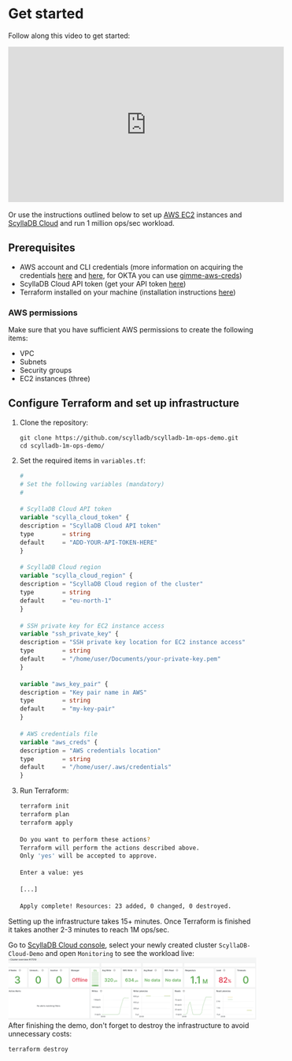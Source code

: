 # Get started

Follow along this video to get started:

<p><iframe width="560" height="315" src="https://www.youtube.com/embed/SXwNVrU93IM?si=ffv6jugdENamMQG0" title="YouTube video player" frameborder="0" allow="accelerometer; autoplay; clipboard-write; encrypted-media; gyroscope; picture-in-picture" allowfullscreen></iframe></p>

Or use the instructions outlined below to set up [AWS EC2](https://aws.amazon.com/ec2/) instances and [ScyllaDB Cloud](https://cloud.scylladb.com/) and run 1 million ops/sec workload.

## Prerequisites
* AWS account and CLI credentials (more information on acquiring the credentials [here](https://docs.aws.amazon.com/cli/latest/userguide/cli-configure-files.html) and [here](https://docs.aws.amazon.com/cli/latest/userguide/cli-chap-configure.html), for OKTA you can use [gimme-aws-creds](https://github.com/Nike-Inc/gimme-aws-creds))
* ScyllaDB Cloud API token (get your API token [here](https://cloud.docs.scylladb.com/stable/api-docs/api-get-started.html))
* Terraform installed on your machine (installation instructions [here](https://developer.hashicorp.com/terraform/tutorials/aws-get-started/install-cli))

### AWS permissions
Make sure that you have sufficient AWS permissions to create the following items:
* VPC
* Subnets
* Security groups
* EC2 instances (three)

## Configure Terraform and set up infrastructure

1. Clone the repository:
    ```
    git clone https://github.com/scylladb/scylladb-1m-ops-demo.git
    cd scylladb-1m-ops-demo/
    ```
1. Set the required items in `variables.tf`:
    ```terraform
    #
    # Set the following variables (mandatory)
    #

    # ScyllaDB Cloud API token
    variable "scylla_cloud_token" {
    description = "ScyllaDB Cloud API token"
    type        = string
    default     = "ADD-YOUR-API-TOKEN-HERE"
    }

    # ScyllaDB Cloud region
    variable "scylla_cloud_region" {
    description = "ScyllaDB Cloud region of the cluster"
    type        = string
    default     = "eu-north-1"
    }

    # SSH private key for EC2 instance access
    variable "ssh_private_key" {
    description = "SSH private key location for EC2 instance access"
    type        = string
    default     = "/home/user/Documents/your-private-key.pem"
    }

    variable "aws_key_pair" {
    description = "Key pair name in AWS"
    type        = string
    default     = "my-key-pair"
    }

    # AWS credentials file
    variable "aws_creds" {
    description = "AWS credentials location"
    type        = string
    default     = "/home/user/.aws/credentials"
    }
    ```
1. Run Terraform:
    ```bash
    terraform init
    terraform plan
    terraform apply

    Do you want to perform these actions?
    Terraform will perform the actions described above.
    Only 'yes' will be accepted to approve.

    Enter a value: yes

    [...]

    Apply complete! Resources: 23 added, 0 changed, 0 destroyed.
    ```

Setting up the infrastructure takes 15+ minutes. Once Terraform is finished it takes another 2-3 minutes to reach 1M ops/sec.

Go to [ScyllaDB Cloud console](https://cloud.scylladb.com/clusters/list), select your newly created cluster `ScyllaDB-Cloud-Demo` and open `Monitoring` to see the workload live:
![ScyllaDB Monitoring 1 million ops/sec](../../scylladb-cloud/images/scylladb-monitoring.png) After finishing the demo, don't forget to destroy the infrastructure to avoid unnecessary costs:
```
terraform destroy
```


